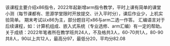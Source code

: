 该课程主要介绍x86指令，2022年起新增arm指令教学，平时上课有简单的课堂小测（每节课都有、思源学堂限时开放提交、计入平时分），课后作业少，上机实验简单。
期末考试以x86为主，部分题目可x86与arm二选一作答。
汇编语言对于后续课程，如：计算机组成、嵌入式系统（专业选修、arm汇编）有一定的帮助。
关于成绩：2022年笔者所在教学班共24人，不及格共3人，60-70共1人，80-90共8人，90以上共12人，最高分97，最低分20，平均分82.08
